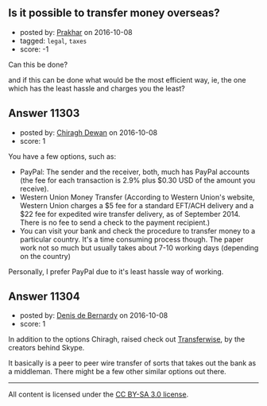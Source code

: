 ## Is it possible to transfer money overseas?

- posted by: [Prakhar](https://stackexchange.com/users/5765533/prakhar) on 2016-10-08
- tagged: `legal`, `taxes`
- score: -1

Can this be done?

 and if this can be done what would be the most efficient way, ie, the one which has the least hassle and charges you the least?





## Answer 11303

- posted by: [Chiragh Dewan](https://stackexchange.com/users/9254789/chiragh-dewan) on 2016-10-08
- score: 1

You have a few options, such as:

 - PayPal: The sender and the receiver, both, much has PayPal accounts (the fee for each transaction is 2.9% plus $0.30 USD of the amount you receive). 
 - Western Union Money Transfer (According to Western Union's website, Western Union charges a $5 fee for a standard EFT/ACH delivery and a $22 fee for expedited wire transfer delivery, as of September 2014. There is no fee to send a check to the payment recipient.)
 - You can visit your bank and check the procedure to transfer money to a particular country. It's a time consuming process though. The paper work not so much but usually takes about 7-10 working days (depending on the country) 

Personally, I prefer PayPal due to it's least hassle way of working. 


## Answer 11304

- posted by: [Denis de Bernardy](https://stackexchange.com/users/182468/denis-de-bernardy) on 2016-10-08
- score: 1

In addition to the options Chiragh, raised check out [Transferwise](https://transferwise.com), by the creators behind Skype.

It basically is a peer to peer wire transfer of sorts that takes out the bank as a middleman. There might be a few other similar options out there.



---

All content is licensed under the [CC BY-SA 3.0 license](https://creativecommons.org/licenses/by-sa/3.0/).
